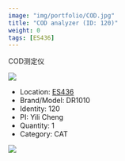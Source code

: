 ```yaml
---
image: "img/portfolio/COD.jpg"
title: "COD analyzer (ID: 120)"
weight: 0
tags: [ES436]
---
```


COD测定仪

<!--more-->

![](../../img/portfolio/COD.jpg)

- Location: [ES436](../../tags/ES436)
- Brand/Model: DR1010
- Identity: 120
- PI: Yili Cheng
- Quantity: 1
- Category: CAT





![](../../img/portfolio/COD_manual.jpg)
